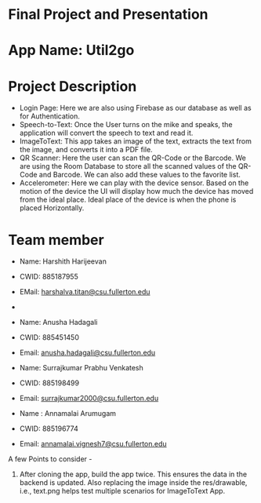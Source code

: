 # Final Project and Presentation
 
# App Name: Util2go
  
# Project Description
* Login Page: Here we are also using Firebase as our database as well as for Authentication.
* Speech-to-Text: Once the User turns on the mike and speaks, the application will convert the speech to text and read it.  
* ImageToText: This app takes an image of the text, extracts the text from the image, and converts it into a PDF file.
* QR Scanner: Here the user can scan the QR-Code or the Barcode. We are using the Room Database to store all the scanned values of the QR-Code and Barcode. We can also add these values to the favorite list.
* Accelerometer: Here we can play with the device sensor. Based on the motion of the device the UI will display how much the device has moved from the ideal place. Ideal place of the device is when the phone is placed Horizontally. 

# Team member
* Name: Harshith Harijeevan
* CWID: 885187955
* EMail: harshalva.titan@csu.fullerton.edu
* 
* Name: Anusha Hadagali
* CWID: 885451450
* Email: anusha.hadagali@csu.fullerton.edu

* Name: Surrajkumar Prabhu Venkatesh
* CWID: 885198499
* Email: surrajkumar2000@csu.fullerton.edu

* Name : Annamalai Arumugam
* CWID: 885196774
* Email: annamalai.vignesh7@csu.fullerton.edu

A few Points to consider -
1. After cloning the app, build the app twice. This ensures the data in the backend is updated. Also replacing the image inside the res/drawable, i.e., text.png helps test multiple scenarios for ImageToText App.
